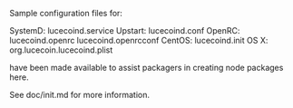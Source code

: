 Sample configuration files for:

SystemD: lucecoind.service
Upstart: lucecoind.conf
OpenRC:  lucecoind.openrc
         lucecoind.openrcconf
CentOS:  lucecoind.init
OS X:    org.lucecoin.lucecoind.plist

have been made available to assist packagers in creating node packages here.

See doc/init.md for more information.
